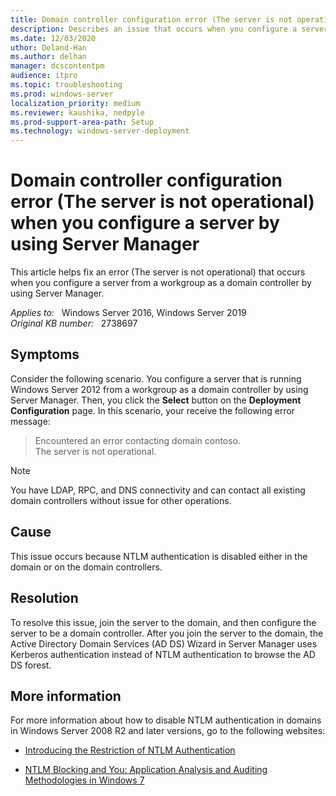 ```yaml
---
title: Domain controller configuration error (The server is not operational) when you configure a server by using Server Manager
description: Describes an issue that occurs when you configure a server that is running Windows Server 2012 from a workgroup as a domain controller.
ms.date: 12/03/2020
uthor: Deland-Han
ms.author: delhan
manager: dcscontentpm
audience: itpro
ms.topic: troubleshooting
ms.prod: windows-server
localization_priority: medium
ms.reviewer: kaushika, nedpyle
ms.prod-support-area-path: Setup
ms.technology: windows-server-deployment
---
```

# Domain controller configuration error (The server is not operational) when you configure a server by using Server Manager

This article helps fix an error (The server is not operational) that occurs when you configure a server from a workgroup as a domain controller by using Server Manager.

_Applies to:_ &nbsp; Windows Server 2016, Windows Server 2019  
_Original KB number:_ &nbsp; 2738697

## Symptoms

Consider the following scenario. You configure a server that is running Windows Server 2012 from a workgroup as a domain controller by using Server Manager. Then, you click the **Select** button on the **Deployment Configuration** page. In this scenario, your receive the following error message:

> Encountered an error contacting domain contoso.  
The server is not operational.

> [!NOTE]
> You have LDAP, RPC, and DNS connectivity and can contact all existing domain controllers without issue for other operations.

## Cause

This issue occurs because NTLM authentication is disabled either in the domain or on the domain controllers.

## Resolution

To resolve this issue, join the server to the domain, and then configure the server to be a domain controller. After you join the server to the domain, the Active Directory Domain Services (AD DS) Wizard in Server Manager uses Kerberos authentication instead of NTLM authentication to browse the AD DS forest.

## More information

For more information about how to disable NTLM authentication in domains in Windows Server 2008 R2 and later versions, go to the following websites:

- [Introducing the Restriction of NTLM Authentication](/previous-versions/windows/it-pro/windows-server-2008-R2-and-2008/dd560653(v=ws.10))

- [NTLM Blocking and You: Application Analysis and Auditing Methodologies in Windows 7](/archive/blogs/askds/ntlm-blocking-and-you-application-analysis-and-auditing-methodologies-in-windows-7)
